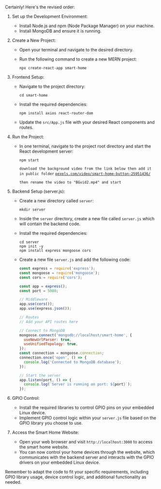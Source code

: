 Certainly! Here's the revised order:

1. Set up the Development Environment:
   - Install Node.js and npm (Node Package Manager) on your machine.
   - Install MongoDB and ensure it is running.

2. Create a New Project:
   - Open your terminal and navigate to the desired directory.
   - Run the following command to create a new MERN project:

     ```
     npx create-react-app smart-home
     ```

3. Frontend Setup:
   - Navigate to the project directory:

     ```
     cd smart-home
     ```

   - Install the required dependencies:

     ```
     npm install axios react-router-dom
     ```

   - Update the `src/App.js` file with your desired React components and routes.

4. Run the Project:
   - In one terminal, navigate to the project root directory and start the React development server:

     ```
     npm start
     ```

     ``
     download the background video from the link below then add it in public folder
     ``
[`pexels.com/video/smart-home-button-25951436/`](https://pexels.com/video/smart-home-button-25951436/)

        ``then rename the video to "BGvid2.mp4" and start``

5. Backend Setup (server.js):
   - Create a new directory called `server`:

     ```
     mkdir server
     ```

   - Inside the `server` directory, create a new file called `server.js` which will contain the backend code.
   - Install the required dependencies:

     ```
     cd server
     npm init -y
     npm install express mongoose cors
     ```

   - Create a new file `server.js` and add the following code:

     ```javascript
     const express = require('express');
     const mongoose = require('mongoose');
     const cors = require('cors');

     const app = express();
     const port = 5000;

     // Middleware
     app.use(cors());
     app.use(express.json());

     // Routes
     // Add your API routes here

     // Connect to MongoDB
     mongoose.connect('mongodb://localhost/smart-home', {
       useNewUrlParser: true,
       useUnifiedTopology: true,
     });
     const connection = mongoose.connection;
     connection.once('open', () => {
       console.log('Connected to MongoDB database');
     });

     // Start the server
     app.listen(port, () => {
       console.log(`Server is running on port: ${port}`);
     });
     ```

6. GPIO Control:
   - Install the required libraries to control GPIO pins on your embedded Linux device.
   - Implement GPIO control logic within your `server.js` file based on the GPIO library you choose to use.

7. Access the Smart Home Website:
   - Open your web browser and visit `http://localhost:3000` to access the smart home website.
   - You can now control your home devices through the website, which communicates with the backend server and interacts with the GPIO drivers on your embedded Linux device.

Remember to adapt the code to fit your specific requirements, including GPIO library usage, device control logic, and additional functionality as needed.
